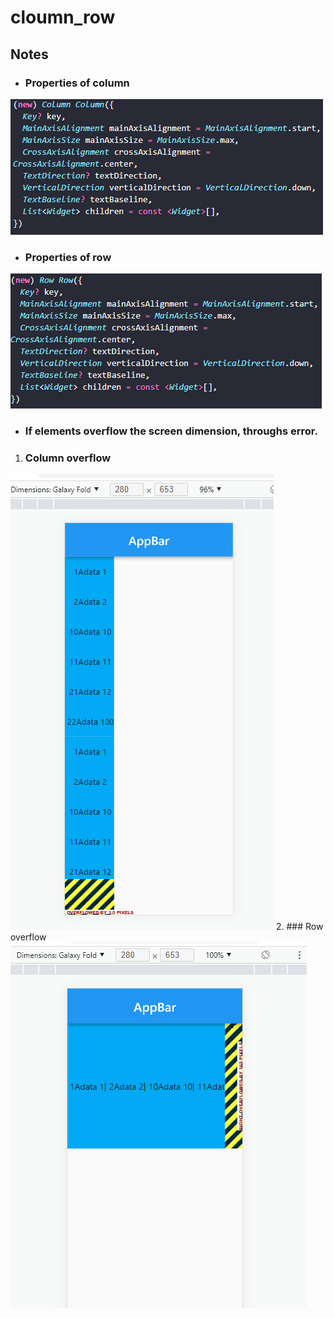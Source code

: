 # cloumn_row

## Notes
 - ### Properties of column
![Column()](files/images/t002a4.PNG)
 - ### Properties of row
![Row()](files/images/t002a3.PNG)
 - ### If elements overflow the screen dimension, throughs error.
 1. ### Column overflow
![Column overflow error](files/images/t002a1.PNG)
 2. ### Row overflow
![Row overflow error](files/images/t002a2.PNG)